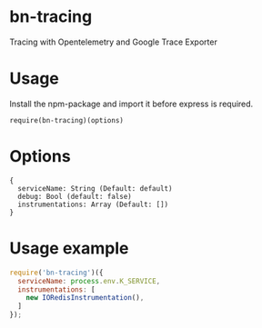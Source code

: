 # bn-tracing
 Tracing with Opentelemetry and Google Trace Exporter

# Usage
Install the npm-package and import it before express is required.

`require(bn-tracing)(options)` 

# Options
```
{
  serviceName: String (Default: default)
  debug: Bool (default: false)
  instrumentations: Array (Default: [])
}
```

# Usage example
```js
require('bn-tracing')({
  serviceName: process.env.K_SERVICE,
  instrumentations: [
    new IORedisInstrumentation(),
  ]
});
```
